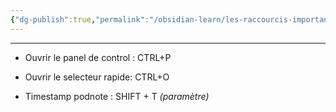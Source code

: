 ```yaml
---
{"dg-publish":true,"permalink":"/obsidian-learn/les-raccourcis-importants/"}
---
```


---
* Ouvrir le panel de control : CTRL+P

* Ouvrir le selecteur rapide: CTRL+O

- Timestamp podnote : SHIFT + T *(paramètre)*

